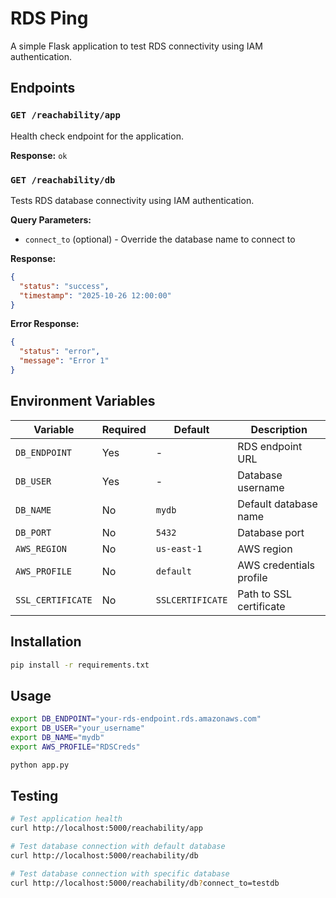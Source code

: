 # RDS Ping

A simple Flask application to test RDS connectivity using IAM authentication.

## Endpoints

### `GET /reachability/app`
Health check endpoint for the application.

**Response:** `ok`

### `GET /reachability/db`
Tests RDS database connectivity using IAM authentication.

**Query Parameters:**
- `connect_to` (optional) - Override the database name to connect to

**Response:**
```json
{
  "status": "success",
  "timestamp": "2025-10-26 12:00:00"
}
```

**Error Response:**
```json
{
  "status": "error",
  "message": "Error 1"
}
```

## Environment Variables

| Variable | Required | Default | Description |
|----------|----------|---------|-------------|
| `DB_ENDPOINT` | Yes | - | RDS endpoint URL |
| `DB_USER` | Yes | - | Database username |
| `DB_NAME` | No | `mydb` | Default database name |
| `DB_PORT` | No | `5432` | Database port |
| `AWS_REGION` | No | `us-east-1` | AWS region |
| `AWS_PROFILE` | No | `default` | AWS credentials profile |
| `SSL_CERTIFICATE` | No | `SSLCERTIFICATE` | Path to SSL certificate |

## Installation

```bash
pip install -r requirements.txt
```

## Usage

```bash
export DB_ENDPOINT="your-rds-endpoint.rds.amazonaws.com"
export DB_USER="your_username"
export DB_NAME="mydb"
export AWS_PROFILE="RDSCreds"

python app.py
```

## Testing

```bash
# Test application health
curl http://localhost:5000/reachability/app

# Test database connection with default database
curl http://localhost:5000/reachability/db

# Test database connection with specific database
curl http://localhost:5000/reachability/db?connect_to=testdb
```
